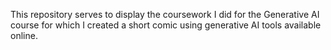 This repository serves to display the coursework I did for the Generative AI course for which I created a short comic using generative AI tools available online.
